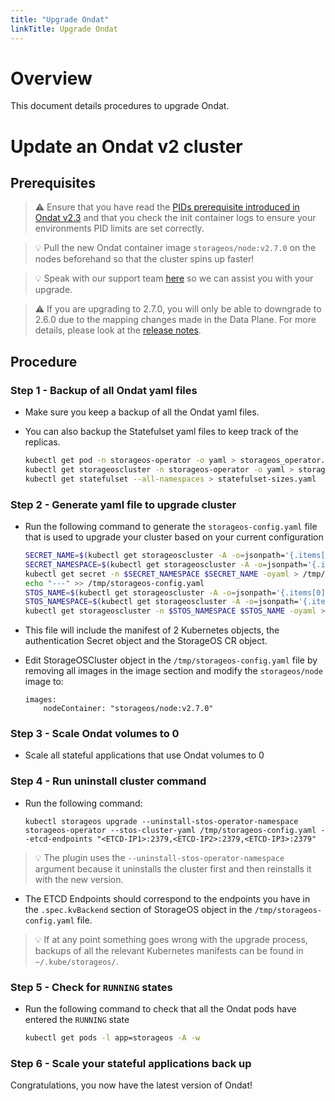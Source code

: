 ```yaml
---
title: "Upgrade Ondat"
linkTitle: Upgrade Ondat
---
```

# Overview

This document details procedures to upgrade Ondat.

# Update an Ondat v2 cluster

## Prerequisites

> ⚠️ Ensure that you have read the [PIDs prerequisite introduced in Ondat v2.3](/docs/prerequisites/pidlimits) and that you check the init container logs to ensure your environments PID limits are set correctly.

> 💡 Pull the new Ondat container image `storageos/node:v2.7.0` on the nodes beforehand so that the cluster spins up faster!

> 💡 Speak with our support team [here](/docs/support/) so we can assist you with your upgrade.

> ⚠️ If you are upgrading to 2.7.0, you will only be able to downgrade to 2.6.0 due to the mapping changes made in the Data Plane. For more details, please look at the [release notes](/docs/release-notes).

## Procedure

### Step 1 - Backup of all Ondat yaml files

* Make sure you keep a backup of all the Ondat yaml files.
* You can also backup the Statefulset yaml files to keep track of the replicas.

    ```bash
    kubectl get pod -n storageos-operator -o yaml > storageos_operator.yaml
    kubectl get storageoscluster -n storageos-operator -o yaml > storageos_cr.yaml
    kubectl get statefulset --all-namespaces > statefulset-sizes.yaml
    ```

### Step 2 - Generate yaml file to upgrade cluster

* Run the following command to generate the `storageos-config.yaml` file that is used to upgrade your cluster based on your current configuration

    ```bash
    SECRET_NAME=$(kubectl get storageoscluster -A -o=jsonpath='{.items[0].spec.secretRefName}')
    SECRET_NAMESPACE=$(kubectl get storageoscluster -A -o=jsonpath='{.items[0].spec.secretRefNamespace}')
    kubectl get secret -n $SECRET_NAMESPACE $SECRET_NAME -oyaml > /tmp/storageos-config.yaml
    echo "---" >> /tmp/storageos-config.yaml
    STOS_NAME=$(kubectl get storageoscluster -A -o=jsonpath='{.items[0].metadata.name}')
    STOS_NAMESPACE=$(kubectl get storageoscluster -A -o=jsonpath='{.items[0].metadata.namespace}')
    kubectl get storageoscluster -n $STOS_NAMESPACE $STOS_NAME -oyaml >> /tmp/storageos-config.yaml
    ```

* This file will include the manifest of 2 Kubernetes objects, the authentication Secret object and the StorageOS CR object.

* Edit StorageOSCluster object in the `/tmp/storageos-config.yaml` file by removing all images in the image section and modify the `storageos/node` image to:

    ```
    images:
        nodeContainer: "storageos/node:v2.7.0"
    ```

### Step 3 - Scale Ondat volumes to 0

* Scale all stateful applications that use Ondat volumes to 0

### Step 4 - Run uninstall cluster command

* Run the following command:

    ```
    kubectl storageos upgrade --uninstall-stos-operator-namespace storageos-operator --stos-cluster-yaml /tmp/storageos-config.yaml --etcd-endpoints "<ETCD-IP1>:2379,<ETCD-IP2>:2379,<ETCD-IP3>:2379"
    ```

> 💡 The plugin uses the `--uninstall-stos-operator-namespace` argument because it uninstalls the cluster first and then reinstalls it with the new version.

* The ETCD Endpoints should correspond to the endpoints you have in the `.spec.kvBackend` section of StorageOS object in the `/tmp/storageos-config.yaml` file.

> 💡 If at any point something goes wrong with the upgrade process, backups of all the relevant Kubernetes manifests can be found in `~/.kube/storageos/`.

### Step 5 - Check for `RUNNING` states

* Run the following command to check that all the Ondat pods have entered the `RUNNING` state

    ```bash
    kubectl get pods -l app=storageos -A -w
    ```

### Step 6 - Scale your stateful applications back up

Congratulations, you now have the latest version of Ondat!
